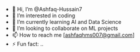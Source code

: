 - 👋 Hi, I’m @Ashfaq-Hussain7
- 👀 I’m interested in coding
- 🌱 I’m currently learning AI and Data Science
- 💞️ I’m looking to collaborate on ML projects
- 📫 How to reach me [ashfaqhms007@gmail.com]
- ⚡ Fun fact: ..

<!---
Ashfaq-Hussain7/Ashfaq-Hussain7 is a ✨ special ✨ repository because its `README.md` (this file) appears on your GitHub profile.
You can click the Preview link to take a look at your changes.
--->
